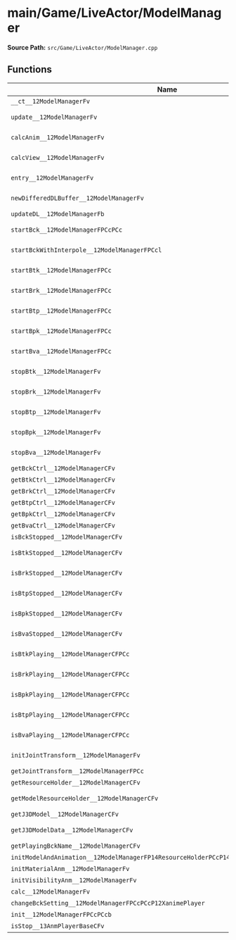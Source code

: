 # main/Game/LiveActor/ModelManager

**Source Path:** `src/Game/LiveActor/ModelManager.cpp`

## Functions

| Name | Address | Match % |
|------|---------|---------|
| `__ct__12ModelManagerFv` | `0x801693CC` | :x: (0.0%) |
| `update__12ModelManagerFv` | `0x801693FC` | :white_check_mark: (100.0%) |
| `calcAnim__12ModelManagerFv` | `0x80169498` | :white_check_mark: (100.0%) |
| `calcView__12ModelManagerFv` | `0x801694D0` | :white_check_mark: (100.0%) |
| `entry__12ModelManagerFv` | `0x80169500` | :white_check_mark: (100.0%) |
| `newDifferedDLBuffer__12ModelManagerFv` | `0x80169530` | :white_check_mark: (100.0%) |
| `updateDL__12ModelManagerFb` | `0x80169538` | :x: (0.0%) |
| `startBck__12ModelManagerFPCcPCc` | `0x80169664` | :white_check_mark: (100.0%) |
| `startBckWithInterpole__12ModelManagerFPCcl` | `0x801696C4` | :white_check_mark: (100.0%) |
| `startBtk__12ModelManagerFPCc` | `0x80169718` | :white_check_mark: (100.0%) |
| `startBrk__12ModelManagerFPCc` | `0x8016976C` | :white_check_mark: (100.0%) |
| `startBtp__12ModelManagerFPCc` | `0x801697C0` | :white_check_mark: (100.0%) |
| `startBpk__12ModelManagerFPCc` | `0x80169814` | :white_check_mark: (100.0%) |
| `startBva__12ModelManagerFPCc` | `0x80169868` | :white_check_mark: (100.0%) |
| `stopBtk__12ModelManagerFv` | `0x801698AC` | :white_check_mark: (100.0%) |
| `stopBrk__12ModelManagerFv` | `0x801698F4` | :white_check_mark: (100.0%) |
| `stopBtp__12ModelManagerFv` | `0x8016993C` | :white_check_mark: (100.0%) |
| `stopBpk__12ModelManagerFv` | `0x80169984` | :white_check_mark: (100.0%) |
| `stopBva__12ModelManagerFv` | `0x801699CC` | :white_check_mark: (100.0%) |
| `getBckCtrl__12ModelManagerCFv` | `0x801699E4` | :x: (0.0%) |
| `getBtkCtrl__12ModelManagerCFv` | `0x801699F0` | :x: (0.0%) |
| `getBrkCtrl__12ModelManagerCFv` | `0x801699FC` | :x: (0.0%) |
| `getBtpCtrl__12ModelManagerCFv` | `0x80169A08` | :x: (0.0%) |
| `getBpkCtrl__12ModelManagerCFv` | `0x80169A14` | :x: (0.0%) |
| `getBvaCtrl__12ModelManagerCFv` | `0x80169A20` | :x: (0.0%) |
| `isBckStopped__12ModelManagerCFv` | `0x80169A2C` | :x: (0.0%) |
| `isBtkStopped__12ModelManagerCFv` | `0x80169A48` | :white_check_mark: (100.0%) |
| `isBrkStopped__12ModelManagerCFv` | `0x80169A60` | :white_check_mark: (100.0%) |
| `isBtpStopped__12ModelManagerCFv` | `0x80169A78` | :white_check_mark: (100.0%) |
| `isBpkStopped__12ModelManagerCFv` | `0x80169A90` | :white_check_mark: (100.0%) |
| `isBvaStopped__12ModelManagerCFv` | `0x80169AA8` | :white_check_mark: (100.0%) |
| `isBtkPlaying__12ModelManagerCFPCc` | `0x80169AC0` | :white_check_mark: (100.0%) |
| `isBrkPlaying__12ModelManagerCFPCc` | `0x80169AC8` | :white_check_mark: (100.0%) |
| `isBpkPlaying__12ModelManagerCFPCc` | `0x80169AD0` | :white_check_mark: (100.0%) |
| `isBtpPlaying__12ModelManagerCFPCc` | `0x80169AD8` | :white_check_mark: (100.0%) |
| `isBvaPlaying__12ModelManagerCFPCc` | `0x80169AE0` | :white_check_mark: (100.0%) |
| `initJointTransform__12ModelManagerFv` | `0x80169AE8` | :white_check_mark: (100.0%) |
| `getJointTransform__12ModelManagerFPCc` | `0x80169B24` | :x: (0.0%) |
| `getResourceHolder__12ModelManagerCFv` | `0x80169B90` | :x: (0.0%) |
| `getModelResourceHolder__12ModelManagerCFv` | `0x80169BAC` | :white_check_mark: (100.0%) |
| `getJ3DModel__12ModelManagerCFv` | `0x80169BB4` | :x: (0.0%) |
| `getJ3DModelData__12ModelManagerCFv` | `0x80169BD0` | :white_check_mark: (100.0%) |
| `getPlayingBckName__12ModelManagerCFv` | `0x80169BF4` | :x: (0.0%) |
| `initModelAndAnimation__12ModelManagerFP14ResourceHolderPCcP14ResourceHolder10J3DMdlFlag` | `0x80169C0C` | :x: (0.0%) |
| `initMaterialAnm__12ModelManagerFv` | `0x80169CA0` | :x: (0.0%) |
| `initVisibilityAnm__12ModelManagerFv` | `0x80169DBC` | :x: (0.0%) |
| `calc__12ModelManagerFv` | `0x80169E3C` | :x: (0.0%) |
| `changeBckSetting__12ModelManagerFPCcPCcP12XanimePlayer` | `0x80169ED4` | :x: (0.0%) |
| `init__12ModelManagerFPCcPCcb` | `0x80169F40` | :x: (0.0%) |
| `isStop__13AnmPlayerBaseCFv` | `0x8016A09C` | :x: (0.0%) |